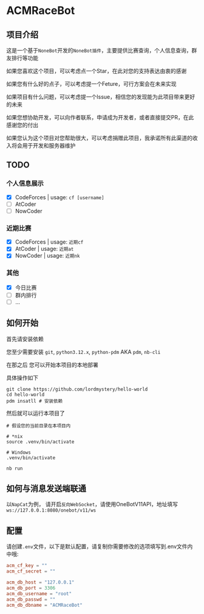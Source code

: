 # ACMRaceBot

## 项目介绍
这是一个基于`NoneBot`开发的`NoneBot插件`，主要提供比赛查询，个人信息查询，群友排行等功能

如果您喜欢这个项目，可以考虑点一个Star，在此对您的支持表达由衷的感谢

如果您有什么好的点子，可以考虑提一个Feture，可行方案会在未来实现

如果项目有什么问题，可以考虑提一个Issue，相信您的发现能为此项目带来更好的未来

如果您想协助开发，可以向作者联系，申请成为开发者，或者直接提交PR，在此感谢您的付出

如果您认为这个项目对您帮助很大，可以考虑捐赠此项目，我承诺所有此渠道的收入将会用于开发和服务器维护

## TODO
### 个人信息展示
- [x] CodeForces | usage: `cf [username]`
- [ ] AtCoder
- [ ] NowCoder
### 近期比赛
- [x] CodeForces | usage: `近期cf`
- [x] AtCoder | usage: `近期at`
- [x] NowCoder | usage: `近期nk`
### 其他
- [x] 今日比赛
- [ ] 群内排行
- [ ] ...

## 如何开始
首先请安装依赖

您至少需要安装 `git`, `python3.12.x`, `python-pdm` AKA `pdm`, `nb-cli`

在那之后 您可以开始本项目的本地部署

具体操作如下

```shell
git clone https://github.com/lordmystery/hello-world 
cd hello-world
pdm insatll # 安装依赖
```

然后就可以运行本项目了

```shell
# 假设您的当前目录在本项目内

# *nix
source .venv/bin/activate

# Windows
.venv/bin/activate

nb run
```

## 如何与消息发送端联通
以`NapCat`为例，
请开启`反向WebSocket`，请使用OneBotV11API，地址填写`ws://127.0.0.1:8080/onebot/v11/ws`


## 配置
请创建`.env`文件，以下是默认配置，请复制你需要修改的选项填写到.env文件内中哦:
``` toml
acm_cf_key = ""
acm_cf_secret = ""

acm_db_host = "127.0.0.1"
acm_db_port = 3306
acm_db_username = "root"
acm_db_passwd = ""
acm_db_dbname = "ACMRaceBot"
```

